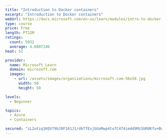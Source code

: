 ```yaml
---
title: "Introduction to Docker containers"
excerpt: "Introduction to Docker containers"
webUrl: https://docs.microsoft.com/en-us/learn/modules/intro-to-docker-containers/
type: course
price: Free
length: PT32M
ratings:
  count: 5932
  average: 4.6807146
heat: 52

provider:
  name: Microsoft Learn
  domain: microsoft.com
  images:
    - url: /assets/images/organizations/microsoft.com-50x50.jpg
      width: 50
      height: 50

levels:
  - Beginner

topics:
  - Azure
  - Containers

secured: "iL2utiq1KQV79bJ8F161J1/dkTfExjbUoMwp4tu7C474im4d9MzSbMdKfu+BoWC0oPPjSgbVAW00BH+CtrN6O9yeaBGuwm1Lt9GMCHgoiXFuPRxEd0thSNJCg+5+sHvIHWBZT2Bw/eNlOEsxvgsd2K7kiob2XoSulGo0sj5xC8s/jK6y3C3rwEJDmJfj+JugKrofV+ILyO43je2931O3icqwqCrVaImEamNxvn5Y7jQLYWNJPK6ggvB3hFuUpOf38g7cphmygs/hP9WirIz7qgXhrbVW5OZnw9vQFuw2SV6Tf93bK3Ico9r9GlpZeu0TgUplFWkQZ5/pX15YWht+J3Pojd79VU/dXI0vGJvtE9iFIYrrSuaDyWWOk8YKPfaI5ffrFkkDIt0HWRk1aAq2pypmMeiO37H4eJMX6VPBJOI=;DbeqnH7KYZ1xt955BBBkOg=="
---
```


